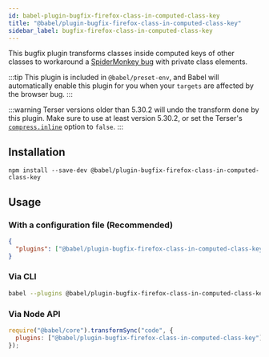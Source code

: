 ```yaml
---
id: babel-plugin-bugfix-firefox-class-in-computed-class-key
title: "@babel/plugin-bugfix-firefox-class-in-computed-class-key"
sidebar_label: bugfix-firefox-class-in-computed-class-key
---
```


This bugfix plugin transforms classes inside computed keys of other classes to workaround a [SpiderMonkey bug](https://bugzilla.mozilla.org/show_bug.cgi?id=1887677) with private class elements.

:::tip
This plugin is included in `@babel/preset-env`, and Babel will automatically enable this plugin for you when your `targets` are affected by the browser bug.
:::

:::warning
Terser versions older than 5.30.2 will undo the transform done by this plugin. Make sure to use at least version 5.30.2, or set the Terser's [`compress.inline`](https://terser.org/docs/options/#compress-options) option to `false`.
:::

## Installation

```shell npm2yarn
npm install --save-dev @babel/plugin-bugfix-firefox-class-in-computed-class-key
```

## Usage

### With a configuration file (Recommended)

```json title="babel.config.json"
{
  "plugins": ["@babel/plugin-bugfix-firefox-class-in-computed-class-key"]
}
```

### Via CLI

```sh title="Shell"
babel --plugins @babel/plugin-bugfix-firefox-class-in-computed-class-key script.js
```

### Via Node API

```js title="JavaScript"
require("@babel/core").transformSync("code", {
  plugins: ["@babel/plugin-bugfix-firefox-class-in-computed-class-key"],
});
```
